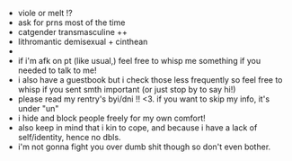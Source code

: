 - viole or melt !?
- ask for prns most of the time
- catgender transmasculine ++
- lithromantic demisexual + cinthean
- 
- if i'm afk on pt (like usual,) feel free to whisp me something if you needed to talk to me!
- i also have a guestbook but i check those less frequently so feel free to whisp if you sent smth important (or just stop by to say hi!)
- please read my rentry's byi/dni !! <3. if you want to skip my info, it's under "un"
- i hide and block people freely for my own comfort!
- also keep in mind that i kin to cope, and because i have a lack of self/identity, hence no dbls.
- i'm not gonna fight you over dumb shit though so don't even bother.
